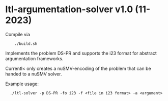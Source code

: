# ltl-argumentation-solver v1.0 (11-2023)

Compile via
```
    ./build.sh
```

Implements the problem DS-PR and supports the
i23 format for abstract argumentation frameworks. 

Currentl< only creates a nuSMV-encoding of the problem that can be handed to a nuSMV solver.

Example usage:
```
  ./ltl-solver -p DS-PR -fo i23 -f <file in i23 format> -a <argument>
```
